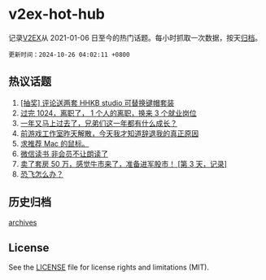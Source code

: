 # v2ex-hot-hub

 记录[V2EX](https://www.v2ex.com/)从 2021-01-06 日至今的热门话题。每小时抓取一次数据，按天[归档](archives)。

`更新时间：2024-10-26 04:02:11 +0800`

## 热议话题

1. [[抽奖] 评论送两套 HHKB studio 可替换键帽套装](https://www.v2ex.com/t/1083631)
1. [过完 1024，离职了， 1 个人的离职，换来 3 个就业岗位](https://www.v2ex.com/t/1083455)
1. [一年又马上过去了，兄弟们这一年都有什么成长？](https://www.v2ex.com/t/1083426)
1. [前游戏工作室昨天解散，今天我才知道辞退我的真正原因](https://www.v2ex.com/t/1083518)
1. [求推荐 Mac 的鼠标。](https://www.v2ex.com/t/1083438)
1. [微信读书 非会员不让朗读了](https://www.v2ex.com/t/1083429)
1. [卖了套房 50 万，感觉牛市来了，准备进军股市！ [第 3 天，记录]](https://www.v2ex.com/t/1083502)
1. [恐飞怎么办？](https://www.v2ex.com/t/1083445)

## 历史归档

[archives](archives)

## License

See the [LICENSE](LICENSE) file for license rights and limitations (MIT).
